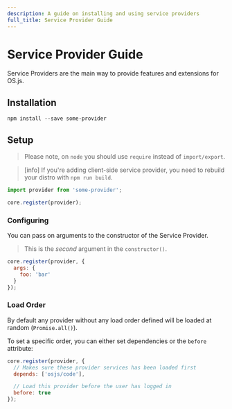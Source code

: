 ```yaml
---
description: A guide on installing and using service providers
full_title: Service Provider Guide
---
```


# Service Provider Guide

Service Providers are the main way to provide features and extensions for OS.js.

## Installation

```
npm install --save some-provider
```

## Setup

> Please note, on `node` you should use `require` instead of `import/export`.

<!-- -->

> [info] If you're adding client-side service provider, you need to rebuild your distro with `npm run build`.

```javascript
import provider from 'some-provider';

core.register(provider);
```

### Configuring

You can pass on arguments to the constructor of the Service Provider.

> This is the *second* argument in the `constructor()`.

```javascript
core.register(provider, {
  args: {
    foo: 'bar'
  }
});
```

### Load Order

By default any provider without any load order defined will be loaded at random (`Promise.all()`).

To set a specific order, you can either set dependencies or the `before` attribute:

```javascript
core.register(provider, {
  // Makes sure these provider services has been loaded first
  depends: ['osjs/code'],

  // Load this provider before the user has logged in
  before: true
});
```
